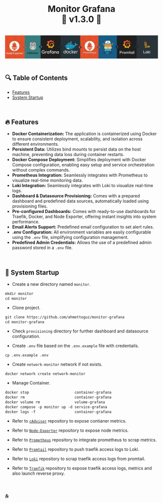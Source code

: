 <h1 id="top" align="center">Monitor Grafana <br/> 🚢 v1.3.0 🚢</h1>

<br>

<div align="center">
    <img width=auto src="assets/banner/banner.png">
</div>

<br>

## 🔍 Table of Contents

- [Features](#features)
- [System Startup](#system-startup)


<br/>

<h2 id="features">🔥 Features</h2>

- **Docker Containerization:** The application is containerized using Docker to ensure consistent deployment, scalability, and isolation across different environments.
- **Persistent Data:** Utilizes bind mounts to persist data on the host machine, preventing data loss during container restarts.
- **Docker Compose Deployment:** Simplifies deployment with Docker Compose configuration, enabling easy setup and service orchestration without complex commands.
- **Prometheus Integration:** Seamlessly integrates with Prometheus to visualize real-time monitoring data.
- **Loki Integration:** Seamlessly integrates with Loki to visualize real-time logs.
- **Dashboard & Datasource Provisioning:** Comes with a prepared dashboard and predefined data sources, automatically loaded using provisioning files.
- **Pre-configured Dashboards:** Comes with ready-to-use dashboards for Traefik, Docker, and Node Exporter, offering instant insights into system performance.
- **Email Alerts Support:** Predefined email configuration to set alert rules.
- **.env Configuration:** All environment variables are easily configurable using the `.env` file, simplifying configuration management.
- **Predefined Admin Credentials:** Allows the use of a predefined admin password stored in a `.env` file.

<br/>

<h2 id="system-startup">🚀 System Startup</h2>

- Create a new directory named `monitor`.

```
mkdir monitor
cd monitor
```

- Clone project.

```
git clone https://github.com/ahmettoguz/monitor-grafana
cd monitor-grafana
```

- Check `provisioning` directory for further dashboard and datasource configuration.

- Create `.env` file based on the `.env.example` file with credentails.

```
cp .env.example .env
```

- Create `network-monitor` network if not exists.

```
docker network create network-monitor
```

- Manage Container.

```
docker stop                     container-grafana
docker rm                       container-grafana
docker volume rm                volume-grafana
docker compose -p monitor up -d service-grafana
docker logs -f                  container-grafana
```

- Refer to [`cAdvisor`](https://github.com/ahmettoguz/monitor-cadvisor) repository to expose contianer metrics.

- Refer to [`Node-Exporter`](https://github.com/ahmettoguz/monitor-node-exporter) repository to expose node metrics.

- Refer to [`Prometheus`](https://github.com/ahmettoguz/monitor-prometheus) repository to integrate prometheus to scrap metrics.

- Refer to [`Promtail`](https://github.com/ahmettoguz/monitor-promtail) repository to push traefik access logs to Loki.

- Refer to [`Loki`](https://github.com/ahmettoguz/monitor-loki) repository to scrap traefik access logs from promtail.

- Refer to [`Traefik`](https://github.com/ahmettoguz/core-traefik) repository to expose traefik access logs, metrics and also launch reverse proxy.

<br/>

### [🔝](#top)
